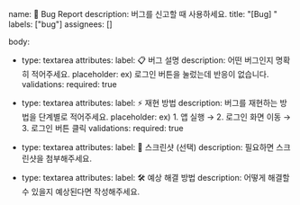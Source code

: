 name: 🐞 Bug Report
description: 버그를 신고할 때 사용하세요.
title: "[Bug] "
labels: ["bug"]
assignees: []

body:
- type: textarea
  attributes:
  label: 📋 버그 설명
  description: 어떤 버그인지 명확히 적어주세요.
  placeholder: ex) 로그인 버튼을 눌렀는데 반응이 없습니다.
  validations:
  required: true

- type: textarea
  attributes:
  label: ⚡ 재현 방법
  description: 버그를 재현하는 방법을 단계별로 적어주세요.
  placeholder: ex) 1. 앱 실행 → 2. 로그인 화면 이동 → 3. 로그인 버튼 클릭
  validations:
  required: true

- type: textarea
  attributes:
  label: 📸 스크린샷 (선택)
  description: 필요하면 스크린샷을 첨부해주세요.

- type: textarea
  attributes:
  label: 🛠 예상 해결 방법
  description: 어떻게 해결할 수 있을지 예상된다면 작성해주세요.